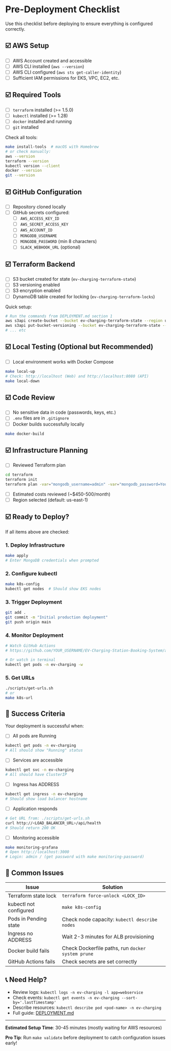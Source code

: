# Pre-Deployment Checklist

Use this checklist before deploying to ensure everything is configured correctly.

## ☑️ AWS Setup

- [ ] AWS Account created and accessible
- [ ] AWS CLI installed (`aws --version`)
- [ ] AWS CLI configured (`aws sts get-caller-identity`)
- [ ] Sufficient IAM permissions for EKS, VPC, EC2, etc.

## ☑️ Required Tools

- [ ] `terraform` installed (>= 1.5.0)
- [ ] `kubectl` installed (>= 1.28)
- [ ] `docker` installed and running
- [ ] `git` installed

Check all tools:
```bash
make install-tools  # macOS with Homebrew
# or check manually:
aws --version
terraform --version
kubectl version --client
docker --version
git --version
```

## ☑️ GitHub Configuration

- [ ] Repository cloned locally
- [ ] GitHub secrets configured:
  - [ ] `AWS_ACCESS_KEY_ID`
  - [ ] `AWS_SECRET_ACCESS_KEY`
  - [ ] `AWS_ACCOUNT_ID`
  - [ ] `MONGODB_USERNAME`
  - [ ] `MONGODB_PASSWORD` (min 8 characters)
  - [ ] `SLACK_WEBHOOK_URL` (optional)

## ☑️ Terraform Backend

- [ ] S3 bucket created for state (`ev-charging-terraform-state`)
- [ ] S3 versioning enabled
- [ ] S3 encryption enabled
- [ ] DynamoDB table created for locking (`ev-charging-terraform-locks`)

Quick setup:
```bash
# Run the commands from DEPLOYMENT.md section 1
aws s3api create-bucket --bucket ev-charging-terraform-state --region us-east-1
aws s3api put-bucket-versioning --bucket ev-charging-terraform-state --versioning-configuration Status=Enabled
# ... etc
```

## ☑️ Local Testing (Optional but Recommended)

- [ ] Local environment works with Docker Compose
```bash
make local-up
# Check: http://localhost (Web) and http://localhost:8080 (API)
make local-down
```

## ☑️ Code Review

- [ ] No sensitive data in code (passwords, keys, etc.)
- [ ] `.env` files are in `.gitignore`
- [ ] Docker builds successfully locally
```bash
make docker-build
```

## ☑️ Infrastructure Planning

- [ ] Reviewed Terraform plan
```bash
cd terraform
terraform init
terraform plan -var="mongodb_username=admin" -var="mongodb_password=YourPassword123!"
```
- [ ] Estimated costs reviewed (~$450-500/month)
- [ ] Region selected (default: us-east-1)

## ☑️ Ready to Deploy?

If all items above are checked:

### 1. Deploy Infrastructure
```bash
make apply
# Enter MongoDB credentials when prompted
```

### 2. Configure kubectl
```bash
make k8s-config
kubectl get nodes  # Should show EKS nodes
```

### 3. Trigger Deployment
```bash
git add .
git commit -m "Initial production deployment"
git push origin main
```

### 4. Monitor Deployment
```bash
# Watch GitHub Actions
# https://github.com/YOUR_USERNAME/EV-Charging-Station-Booking-System/actions

# Or watch in terminal
kubectl get pods -n ev-charging -w
```

### 5. Get URLs
```bash
./scripts/get-urls.sh
# or
make k8s-url
```

## 🎯 Success Criteria

Your deployment is successful when:

- [ ] All pods are Running
```bash
kubectl get pods -n ev-charging
# All should show "Running" status
```

- [ ] Services are accessible
```bash
kubectl get svc -n ev-charging
# All should have ClusterIP
```

- [ ] Ingress has ADDRESS
```bash
kubectl get ingress -n ev-charging
# Should show load balancer hostname
```

- [ ] Application responds
```bash
# Get URL from: ./scripts/get-urls.sh
curl http://<LOAD_BALANCER_URL>/api/health
# Should return 200 OK
```

- [ ] Monitoring accessible
```bash
make monitoring-grafana
# Open http://localhost:3000
# Login: admin / (get password with make monitoring-password)
```

## 🚨 Common Issues

| Issue | Solution |
|-------|----------|
| Terraform state lock | `terraform force-unlock <LOCK_ID>` |
| kubectl not configured | `make k8s-config` |
| Pods in Pending state | Check node capacity: `kubectl describe nodes` |
| Ingress no ADDRESS | Wait 2-3 minutes for ALB provisioning |
| Docker build fails | Check Dockerfile paths, run `docker system prune` |
| GitHub Actions fails | Check secrets are set correctly |

## 📞 Need Help?

- Review logs: `kubectl logs -n ev-charging -l app=webservice`
- Check events: `kubectl get events -n ev-charging --sort-by='.lastTimestamp'`
- Describe resources: `kubectl describe pod <pod-name> -n ev-charging`
- Full guide: [DEPLOYMENT.md](../DEPLOYMENT.md)

---

**Estimated Setup Time**: 30-45 minutes (mostly waiting for AWS resources)

**Pro Tip**: Run `make validate` before deployment to catch configuration issues early!
